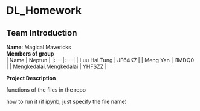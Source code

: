 # DL_Homework 
## Team Introduction
**Name**: Magical Mavericks  
**Members of group**  
| Name | Neptun | 
|:---|:---|
| Luu Hai Tung | JF64K7 | 
| Meng Yan | I1MDQ0  | 
| Mengkedalai.Mengkedalai | YHFSZZ | 

**Project Description**

functions of the files in the repo

how to run it (if ipynb, just specify the file name) 
